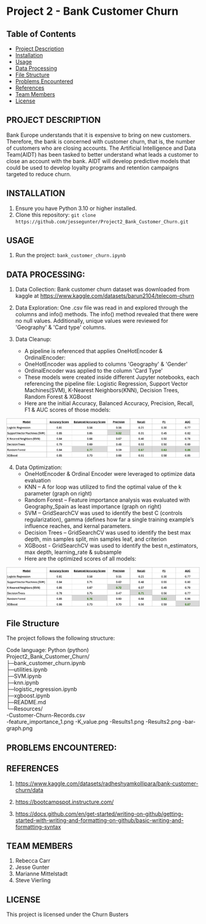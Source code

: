 # Project 2 - Bank Customer Churn   

## Table of Contents

- [Project Description](#project-description)
- [Installation](#installation)
- [Usage](#usage)
- [Data Processing](#data-processing)
- [File Structure](#file-structure)
- [Problems Encountered](#problems-encountered)
- [References](#references)
- [Team Members](#team-members)
- [License](#license)

## PROJECT DESCRIPTION   
 Bank Europe understands that it is expensive to bring on new customers.  Therefore, the bank is concerned with customer churn, that is, the number of customers who are closing accounts. The Artificial Intelligence and Data Team(AIDT) has been tasked to better understand what leads a customer to close an account with the bank. AIDT will develop predictive models that could be used to develop loyalty programs and retention campaigns targeted to reduce churn.   

## INSTALLATION   

1. Ensure you have Python 3.10 or higher installed.   
2. Clone this repository: `git clone https://github.com/jessegunter/Project2_Bank_Customer_Churn.git`   

## USAGE   

1. Run the project: `bank_customer_churn.ipynb`   

## DATA PROCESSING:   

1. Data Collection: Bank customer churn dataset was downloaded from kaggle at https://www.kaggle.com/datasets/barun2104/telecom-churn    

2. Data Exploration: One .csv file was read in and explored through the columns and info() methods.  The info() method revealed that there were no null values.  Additionally, unique values were reviewed for 'Geography' & 'Card type' columns.    

3. Data Cleanup:   
    - A pipeline is referenced that applies OneHotEncoder & OrdinalEncoder:   
	- OneHotEncoder was applied to columns 'Geography' & 'Gender'   
	- OrdinalEncoder was applied to the column 'Card Type'   
    - These models were created inside different Jupyter notebooks, each referencing the pipeline file: Logistic Regression, Support Vector Machines(SVM),  K-Nearest Neighbors(KNN), Decision Trees, Random Forest & XGBoost   
    - Here are the initial Accuracy, Balanced Accuracy, Precision, Recall, F1 & AUC scores of those models:   

<p align="center">
  <img src="/Resources/Results1.png" />
</p>

4. Data Optimization:   
    - OneHotEncoder & Ordinal Encoder were leveraged to optimize data evaluation   
    - KNN – A for loop was utilized to find the optimal value of the k parameter (graph on right)   
    - Random Forest – Feature importance analysis was evaluated with Geography_Spain as least importance (graph on right)   
    - SVM – GridSearchCV was used to identify the best C (controls regularization), gamma (defines how far a single training example’s influence reaches, and kernal parameters.    
    - Decision Trees – GridSearchCV was used to identify the best max depth, min samples split, min samples leaf, and criterion    
    - XGBoost -  GridSearchCV was used to identify the best n_estimators, max depth, learning_rate & subsample 
    - Here are the optimized scores of all models:   

<p align="center">
  <img src="/Resources/Results2.png" />
</p>

## File Structure

The project follows the following structure:

Code language: Python (python)   
Project2_Bank_Customer_Churn/   
├─bank_customer_churn.ipynb   
├─utilities.ipynb   
├─SVM.ipynb   
├─knn.ipynb   
├─logistic_regression.ipynb   
├─xgboost.ipynb   
├─README.md   
└─Resources/   
  -Customer-Churn-Records.csv   
  -feature_importance_1.png
  -K_value.png
  -Results1.png
  -Results2.png
  -bar-graph.png

## PROBLEMS ENCOUNTERED:   


## REFERENCES   
1. https://www.kaggle.com/datasets/radheshyamkollipara/bank-customer-churn/data    

2. https://bootcampspot.instructure.com/   

3. https://docs.github.com/en/get-started/writing-on-github/getting-started-with-writing-and-formatting-on-github/basic-writing-and-formatting-syntax   

## TEAM MEMBERS   
1. Rebecca Carr   
2. Jesse Gunter   
3. Marianne Mittelstadt   
4. Steve Vierling   

## LICENSE   
This project is licensed under the Churn Busters      
